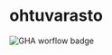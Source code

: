# ohtuvarasto
![GHA worflow badge](https://github.com/mollila666/ohtuvarasto/workflows/CI/badge.svg)
